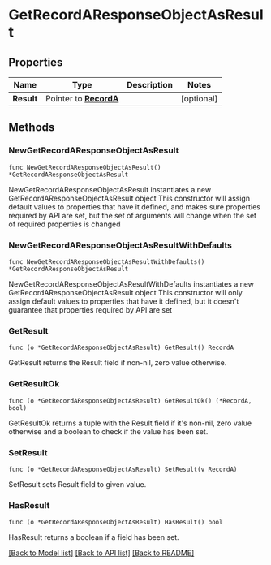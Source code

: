 # GetRecordAResponseObjectAsResult

## Properties

Name | Type | Description | Notes
------------ | ------------- | ------------- | -------------
**Result** | Pointer to [**RecordA**](RecordA.md) |  | [optional] 

## Methods

### NewGetRecordAResponseObjectAsResult

`func NewGetRecordAResponseObjectAsResult() *GetRecordAResponseObjectAsResult`

NewGetRecordAResponseObjectAsResult instantiates a new GetRecordAResponseObjectAsResult object
This constructor will assign default values to properties that have it defined,
and makes sure properties required by API are set, but the set of arguments
will change when the set of required properties is changed

### NewGetRecordAResponseObjectAsResultWithDefaults

`func NewGetRecordAResponseObjectAsResultWithDefaults() *GetRecordAResponseObjectAsResult`

NewGetRecordAResponseObjectAsResultWithDefaults instantiates a new GetRecordAResponseObjectAsResult object
This constructor will only assign default values to properties that have it defined,
but it doesn't guarantee that properties required by API are set

### GetResult

`func (o *GetRecordAResponseObjectAsResult) GetResult() RecordA`

GetResult returns the Result field if non-nil, zero value otherwise.

### GetResultOk

`func (o *GetRecordAResponseObjectAsResult) GetResultOk() (*RecordA, bool)`

GetResultOk returns a tuple with the Result field if it's non-nil, zero value otherwise
and a boolean to check if the value has been set.

### SetResult

`func (o *GetRecordAResponseObjectAsResult) SetResult(v RecordA)`

SetResult sets Result field to given value.

### HasResult

`func (o *GetRecordAResponseObjectAsResult) HasResult() bool`

HasResult returns a boolean if a field has been set.


[[Back to Model list]](../README.md#documentation-for-models) [[Back to API list]](../README.md#documentation-for-api-endpoints) [[Back to README]](../README.md)


